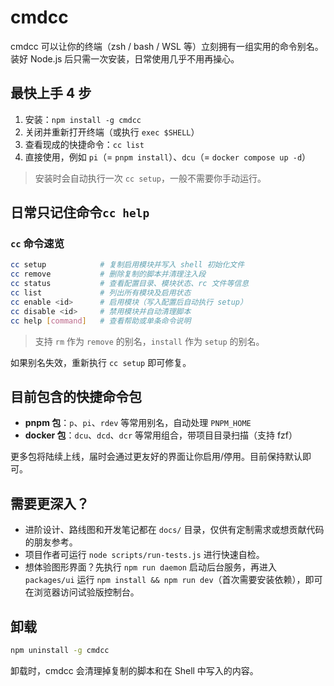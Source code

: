 # cmdcc

cmdcc 可以让你的终端（zsh / bash / WSL 等）立刻拥有一组实用的命令别名。装好 Node.js 后只需一次安装，日常使用几乎不用再操心。

## 最快上手 4 步

1. 安装：`npm install -g cmdcc`
2. 关闭并重新打开终端（或执行 `exec $SHELL`）
3. 查看现成的快捷命令：`cc list`
4. 直接使用，例如 `pi`（= `pnpm install`）、`dcu`（= `docker compose up -d`）

> 安装时会自动执行一次 `cc setup`，一般不需要你手动运行。

## 日常只记住命令`cc help`

### `cc` 命令速览

```bash
cc setup            # 复制启用模块并写入 shell 初始化文件
cc remove           # 删除复制的脚本并清理注入段
cc status           # 查看配置目录、模块状态、rc 文件等信息
cc list             # 列出所有模块及启用状态
cc enable <id>      # 启用模块（写入配置后自动执行 setup）
cc disable <id>     # 禁用模块并自动清理脚本
cc help [command]   # 查看帮助或单条命令说明
```

> 支持 `rm` 作为 `remove` 的别名，`install` 作为 `setup` 的别名。

如果别名失效，重新执行 `cc setup` 即可修复。

## 目前包含的快捷命令包

- **pnpm 包**：`p`、`pi`、`rdev` 等常用别名，自动处理 `PNPM_HOME`
- **docker 包**：`dcu`、`dcd`、`dcr` 等常用组合，带项目目录扫描（支持 fzf）

更多包将陆续上线，届时会通过更友好的界面让你启用/停用。目前保持默认即可。

## 需要更深入？

- 进阶设计、路线图和开发笔记都在 `docs/` 目录，仅供有定制需求或想贡献代码的朋友参考。
- 项目作者可运行 `node scripts/run-tests.js` 进行快速自检。
- 想体验图形界面？先执行 `npm run daemon` 启动后台服务，再进入 `packages/ui` 运行 `npm install && npm run dev`（首次需要安装依赖），即可在浏览器访问试验版控制台。

## 卸载

```bash
npm uninstall -g cmdcc
```

卸载时，cmdcc 会清理掉复制的脚本和在 Shell 中写入的内容。
